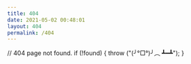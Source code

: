 ```yaml
---
title: 404
date: 2021-05-02 00:48:01
layout: 404
permalink: /404
---
```


// 404 page not found.
if (!found) {
  throw ("(╯°□°)╯︵ ┻━┻");
}
